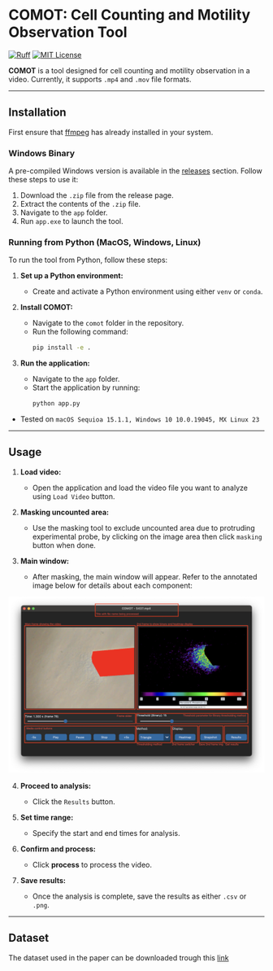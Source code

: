 # **COMOT: Cell Counting and Motility Observation Tool**
[![Ruff](https://img.shields.io/badge/linter-Ruff-blue)](https://github.com/charliermarsh/ruff) [![MIT License](https://img.shields.io/badge/license-MIT-green)](https://github.com/d191761/comot/blob/main/LICENSE.md)

**COMOT** is a tool designed for cell counting and motility observation in a video. Currently, it supports `.mp4` and `.mov` file formats.

---

## **Installation**

First ensure that [ffmpeg](https://ffmpeg.org/download.html) has already installed in your system.

### **Windows Binary**

A pre-compiled Windows version is available in the [releases](https://github.com/d191761/comot/releases) section. Follow these steps to use it:
1. Download the `.zip` file from the release page.
2. Extract the contents of the `.zip` file.
3. Navigate to the `app` folder.
4. Run `app.exe` to launch the tool.

### **Running from Python (MacOS, Windows, Linux)**

To run the tool from Python, follow these steps:

1. **Set up a Python environment:**
   - Create and activate a Python environment using either `venv` or `conda`.

2. **Install COMOT:**
   - Navigate to the `comot` folder in the repository.
   - Run the following command:
     ```bash
     pip install -e .
     ```

3. **Run the application:**
   - Navigate to the `app` folder.
   - Start the application by running:
     ```bash
     python app.py
     ```

* Tested on `macOS Sequioa 15.1.1, Windows 10 10.0.19045, MX Linux 23`
---

## **Usage**

1. **Load video:**
   - Open the application and load the video file you want to analyze using `Load Video` button.

2. **Masking uncounted area:**
   - Use the masking tool to exclude uncounted area due to protruding experimental probe, by clicking on the image area then click `masking` button when done.

3. **Main window:**
   - After masking, the main window will appear. Refer to the annotated image below for details about each component:

![Main Window Annotation](docs/comot_main_with_annotation.png)

4. **Proceed to analysis:**
   - Click the `Results` button.

5. **Set time range:**
   - Specify the start and end times for analysis.

6. **Confirm and process:**
   - Click **process** to process the video.

7. **Save results:**
   - Once the analysis is complete, save the results as either `.csv` or `.png`.

---
## Dataset

The dataset used in the paper can be downloaded trough this [link](https://www.kaggle.com/datasets/d191761/comot-demo)

